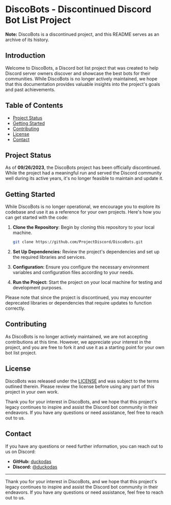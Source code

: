 # DiscoBots - Discontinued Discord Bot List Project

**Note:** DiscoBots is a discontinued project, and this README serves as an archive of its history.

## Introduction

Welcome to DiscoBots, a Discord bot list project that was created to help Discord server owners discover and showcase the best bots for their communities. While DiscoBots is no longer actively maintained, we hope that this documentation provides valuable insights into the project's goals and past achievements.

## Table of Contents

- [Project Status](#project-status)
- [Getting Started](#getting-started)
- [Contributing](#contributing)
- [License](#license)
- [Contact](#contact)

## Project Status

As of **09/26/2023**, the DiscoBots project has been officially discontinued. While the project had a meaningful run and served the Discord community well during its active years, it's no longer feasible to maintain and update it.

## Getting Started

While DiscoBots is no longer operational, we encourage you to explore its codebase and use it as a reference for your own projects. Here's how you can get started with the code:

1. **Clone the Repository**: Begin by cloning this repository to your local machine.

   ```bash
   git clone https://github.com/ProjectDiscord/DiscoBots.git
   ```

2. **Set Up Dependencies:** Review the project's dependencies and set up the required libraries and services.

3. **Configuration:** Ensure you configure the necessary environment variables and configuration files according to your needs.

4. **Run the Project:** Start the project on your local machine for testing and development purposes.

Please note that since the project is discontinued, you may encounter deprecated libraries or dependencies that require updates to function correctly.

## Contributing
As DiscoBots is no longer actively maintained, we are not accepting contributions at this time. However, we appreciate your interest in the project, and you are free to fork it and use it as a starting point for your own bot list project.

## License
DiscoBots was released under the [LICENSE](LICENSE) and was subject to the terms outlined therein. Please review the license before using any part of this project in your own work.

Thank you for your interest in DiscoBots, and we hope that this project's legacy continues to inspire and assist the Discord bot community in their endeavors. If you have any questions or need assistance, feel free to reach out to us.

## Contact
If you have any questions or need further information, you can reach out to us on Discord:

- **GitHub:** [duckodas](https://github.com/duckodas)
- **Discord:** [@duckodas](https://discord.com/users/711712752246325343)

___

Thank you for your interest in DiscoBots, and we hope that this project's legacy continues to inspire and assist the Discord bot community in their endeavors. If you have any questions or need assistance, feel free to reach out to us.
